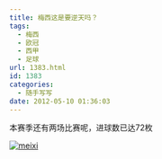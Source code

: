 ```yaml
---
title: 梅西这是要逆天吗？
tags:
  - 梅西
  - 欧冠
  - 西甲
  - 足球
url: 1383.html
id: 1383
categories:
  - 随手写写
date: 2012-05-10 01:36:03
---
```


本赛季还有两场比赛呢，进球数已达72枚

[![](http://pic.yupoo.com/a408115319/BX8hEimY/IxrK.jpg "meixi")](http://pic.yupoo.com/a408115319/BX8hEimY/IxrK.jpg)